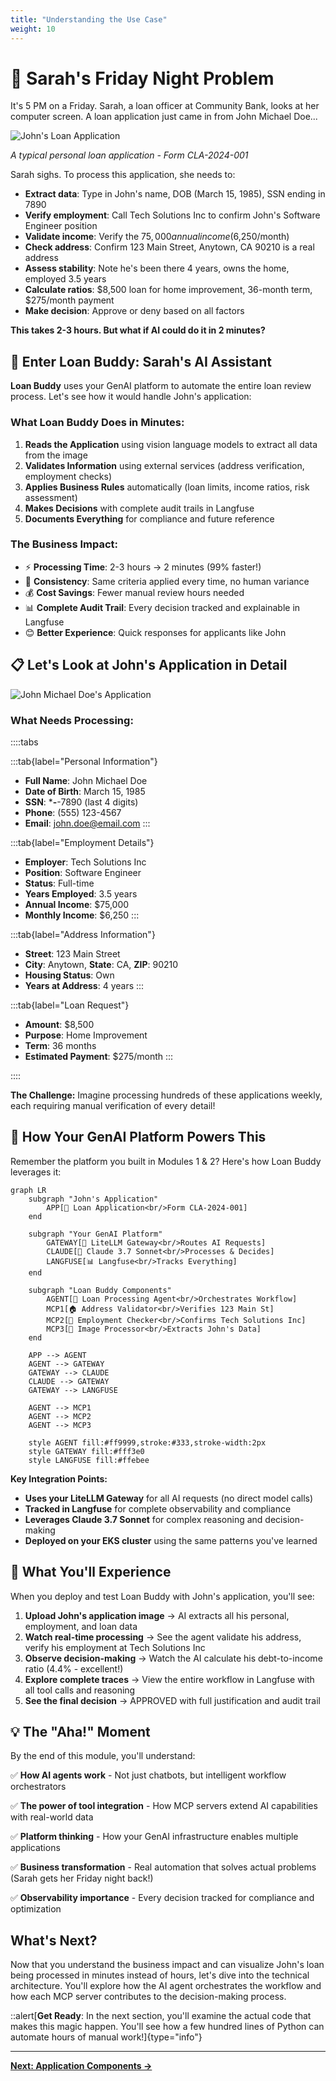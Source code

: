 ```yaml
---
title: "Understanding the Use Case"
weight: 10
---
```


# 🏦 Sarah's Friday Night Problem

It's 5 PM on a Friday. Sarah, a loan officer at Community Bank, looks at her computer screen. A loan application just came in from John Michael Doe...

![John's Loan Application](/static/images/module-3/example1.png) 

*A typical personal loan application - Form CLA-2024-001*

Sarah sighs. To process this application, she needs to:

- **Extract data**: Type in John's name, DOB (March 15, 1985), SSN ending in 7890
- **Verify employment**: Call Tech Solutions Inc to confirm John's Software Engineer position  
- **Validate income**: Verify the $75,000 annual income ($6,250/month)
- **Check address**: Confirm 123 Main Street, Anytown, CA 90210 is a real address
- **Assess stability**: Note he's been there 4 years, owns the home, employed 3.5 years
- **Calculate ratios**: $8,500 loan for home improvement, 36-month term, $275/month payment
- **Make decision**: Approve or deny based on all factors

**This takes 2-3 hours. But what if AI could do it in 2 minutes?**

## 🤖 Enter Loan Buddy: Sarah's AI Assistant

**Loan Buddy** uses your GenAI platform to automate the entire loan review process. Let's see how it would handle John's application:

### What Loan Buddy Does in Minutes:
1. **Reads the Application** using vision language models to extract all data from the image
2. **Validates Information** using external services (address verification, employment checks)
3. **Applies Business Rules** automatically (loan limits, income ratios, risk assessment)
4. **Makes Decisions** with complete audit trails in Langfuse
5. **Documents Everything** for compliance and future reference

### The Business Impact:
- ⚡ **Processing Time**: 2-3 hours → 2 minutes (99% faster!)
- 🎯 **Consistency**: Same criteria applied every time, no human variance
- 💰 **Cost Savings**: Fewer manual review hours needed
- 📊 **Complete Audit Trail**: Every decision tracked and explainable in Langfuse
- 😊 **Better Experience**: Quick responses for applicants like John

## 📋 Let's Look at John's Application in Detail

![John Michael Doe's Application](/static/images/module-3/example1.png)

### What Needs Processing:

::::tabs

:::tab{label="Personal Information"}
- **Full Name**: John Michael Doe
- **Date of Birth**: March 15, 1985  
- **SSN**: ***-**-7890 (last 4 digits)
- **Phone**: (555) 123-4567
- **Email**: john.doe@email.com
:::

:::tab{label="Employment Details"}
- **Employer**: Tech Solutions Inc
- **Position**: Software Engineer
- **Status**: Full-time
- **Years Employed**: 3.5 years
- **Annual Income**: $75,000
- **Monthly Income**: $6,250
:::

:::tab{label="Address Information"}
- **Street**: 123 Main Street
- **City**: Anytown, **State**: CA, **ZIP**: 90210
- **Housing Status**: Own
- **Years at Address**: 4 years
:::

:::tab{label="Loan Request"}
- **Amount**: $8,500
- **Purpose**: Home Improvement
- **Term**: 36 months
- **Estimated Payment**: $275/month
:::

::::

**The Challenge:** Imagine processing hundreds of these applications weekly, each requiring manual verification of every detail!

## 🔧 How Your GenAI Platform Powers This

Remember the platform you built in Modules 1 & 2? Here's how Loan Buddy leverages it:

```mermaid
graph LR
    subgraph "John's Application"
        APP[📄 Loan Application<br/>Form CLA-2024-001]
    end
    
    subgraph "Your GenAI Platform"
        GATEWAY[🚪 LiteLLM Gateway<br/>Routes AI Requests]
        CLAUDE[🧠 Claude 3.7 Sonnet<br/>Processes & Decides]
        LANGFUSE[📊 Langfuse<br/>Tracks Everything]
    end
    
    subgraph "Loan Buddy Components"
        AGENT[🤖 Loan Processing Agent<br/>Orchestrates Workflow]
        MCP1[🏠 Address Validator<br/>Verifies 123 Main St]
        MCP2[💼 Employment Checker<br/>Confirms Tech Solutions Inc]
        MCP3[📸 Image Processor<br/>Extracts John's Data]
    end
    
    APP --> AGENT
    AGENT --> GATEWAY
    GATEWAY --> CLAUDE
    CLAUDE --> GATEWAY
    GATEWAY --> LANGFUSE
    
    AGENT --> MCP1
    AGENT --> MCP2
    AGENT --> MCP3
    
    style AGENT fill:#ff9999,stroke:#333,stroke-width:2px
    style GATEWAY fill:#fff3e0
    style LANGFUSE fill:#ffebee
```

**Key Integration Points:**
- **Uses your LiteLLM Gateway** for all AI requests (no direct model calls)
- **Tracked in Langfuse** for complete observability and compliance
- **Leverages Claude 3.7 Sonnet** for complex reasoning and decision-making
- **Deployed on your EKS cluster** using the same patterns you've learned

## 🎯 What You'll Experience

When you deploy and test Loan Buddy with John's application, you'll see:

1. **Upload John's application image** → AI extracts all his personal, employment, and loan data
2. **Watch real-time processing** → See the agent validate his address, verify his employment at Tech Solutions Inc
3. **Observe decision-making** → Watch the AI calculate his debt-to-income ratio (4.4% - excellent!)
4. **Explore complete traces** → View the entire workflow in Langfuse with all tool calls and reasoning
5. **See the final decision** → APPROVED with full justification and audit trail

## 💡 The "Aha!" Moment

By the end of this module, you'll understand:

✅ **How AI agents work** - Not just chatbots, but intelligent workflow orchestrators

✅ **The power of tool integration** - How MCP servers extend AI capabilities with real-world data

✅ **Platform thinking** - How your GenAI infrastructure enables multiple applications

✅ **Business transformation** - Real automation that solves actual problems (Sarah gets her Friday night back!)

✅ **Observability importance** - Every decision tracked for compliance and optimization

## What's Next?

Now that you understand the business impact and can visualize John's loan being processed in minutes instead of hours, let's dive into the technical architecture. You'll explore how the AI agent orchestrates the workflow and how each MCP server contributes to the decision-making process.

::alert[**Get Ready**: In the next section, you'll examine the actual code that makes this magic happen. You'll see how a few hundred lines of Python can automate hours of manual work!]{type="info"}

---

**[Next: Application Components →](../application-components/)**
